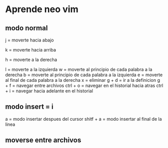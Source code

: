 # Aprende neo vim
## modo normal
j = moverte hacia abajo

k = moverte hacia arriba

h = moverte a la derecha

l = moverte a la izquierda
w = moverte al principio de cada palabra a la derecha
b = moverte al principio de cada palabra a la izquierda
e = moverte al final de cada palabra a la derecha
x = eliminar
g + d = ir a la definicion
g + f = navegar entre archivos
ctrl + o = navegar en el historial hacia atras
ctrl + i = navegar hacia adelante en el historial
## modo insert = i
a = modo insertar despues del cursor
shitf + a = modo insertar al final de la linea
## moverse entre archivos

